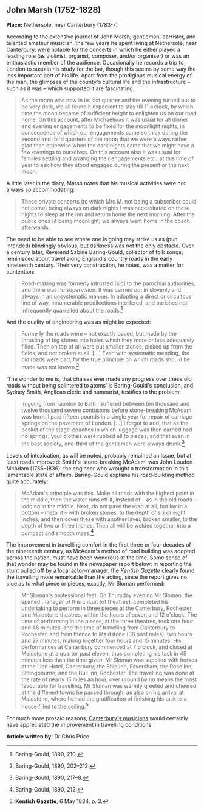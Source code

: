 ## John Marsh (1752-1828)

**Place:** Nethersole, near Canterbury (1783-7)

According to the extensive journal of John Marsh, gentleman, barrister, and talented amateur musician, the few years he spent living at Nethersole, near [Canterbury](/19c/19c-Canterbury), were notable for the concerts in which he either played a leading role (as violinist, organist, composer, and/or organiser) or was an enthusiastic member of the audience. Occasionally he records a trip to London to sustain his study for the bar, though this seems by some way the less important part of his life. Apart from the prodigious musical energy of the man, the glimpses of the county's cultural life and the infrastructure – such as it was – which supported it are fascinating:

>As the moon was now in its last quarter and the evening turned out to be very dark, we all found it expedient to stay till 11 o’clock, by which time the moon became of sufficient height to enlighten us on our road home. On this account, after Michaelmas it was usual for all dinner and evening engagements to be fixed for the moonlight nights, in consequence of which our engagements came so thick during the second and third quarters of the moon that we were always rather glad than otherwise when the dark nights came that we might have a few evenings to ourselves. On this account also it was usual for families settling and arranging their engagements etc., at this time of year to ask how they stood engaged during the present or the next moon.

A little later in the diary, Marsh notes that his musical activities were not always so accommodating:

>These private concerts (to which Mrs M. not being a subscriber could not come) being always on dark nights I was necessitated on these nights to sleep at the inn and return home the next morning. After the public ones (it being moonlight) we always went home in the coach afterwards.

The need to be able to see where one is going may strike us as (pun intended) blindingly obvious, but darkness was not the only obstacle. Over a century later, Reverend Sabine Baring-Gould, collector of folk songs, reminisced about travel along England's country roads in the early nineteenth century. Their very construction, he notes, was a matter for contention:

>Road-making was formerly intrusted [sic] to the parochial authorities, and there was no supervision. It was carried out in slovenly and always in an unsystematic manner. In adopting a direct or circuitous line of way, innumerable predilections interfered, and parishes not infrequently quarrelled about the roads.[^ref1]

And the quality of engineering was as might be expected:

>Formerly the roads were – not exactly paved, but made by the thrusting of big stones into holes which they more or less adequately filled. Then on top of all were put smaller stones, picked up from the fields, and not broken at all. [...] Even with systematic mending, the old roads were bad, for the true principle on which roads should be made was not known.[^ref2] 

‘The wonder to me is, that chaises ever made any progress over these old roads without being splintered to atoms’ is Baring-Gould's conclusion, and Sydney Smith, Anglican cleric and humourist, testifies to the problem: 

>In going from Taunton to Bath I suffered between ten thousand and twelve thousand severe contusions before stone-breaking McAdam was born. I paid fifteen pounds in a single year for repair of carriage-springs on the pavement of London. […] I forgot to add, that as the basket of the stage-coaches in which luggage was then carried had no springs, your clothes were rubbed all to pieces; and that even in the best society, one-third of the gentlemen were always drunk.[^ref3] 

Levels of intoxication, as will be noted, probably remained an issue, but at least roads improved:  Smith's ‘stone-breaking McAdam’ was John Loudon McAdam (1756–1836): the engineer who wrought a transformation in this lamentable state of affairs. Baring-Gould explains his road-building method quite accurately: 

>McAdam's principle was this. Make all roads with the highest point in the middle, then the water runs off it, instead of – as in the old roads – lodging in the middle. Next, do not pave the road at all, but lay in a bottom – metal it – with broken stones, to the depth of six or eight inches, and then cover these with another layer, broken smaller, to the depth of two or three inches. Then all will be welded together into a compact and smooth mass.[^ref4] 

The improvement in travelling comfort in the first three or four decades of the nineteenth century, as McAdam's method of road building was adopted across the nation, must have been wondrous at the time. Some sense of that wonder may be found in the newspaper report below: in reporting the stunt pulled off by a local actor-manager, the [_Kentish Gazette_](/18c/18c-kentish-gazette) clearly found the travelling more remarkable than the acting, since the report gives no clue as to what piece or pieces, exactly, Mr Sloman performed:

>Mr Sloman's professional feat. On Thursday evening Mr Sloman, the spirited manager of this circuit [of theatres], completed his undertaking to perform in three pieces at the Canterbury, Rochester, and Maidstone theatres, within the hours of seven and 12 o'clock. The time of performing in the pieces, at the three theatres, took one hour and 48 minutes, and the time of travelling from Canterbury to Rochester, and from thence to Maidstone (36 post miles), two hours and 27 minutes, making together four hours and 15 minutes. His performances at Canterbury commenced at 7 o'clock, and closed at Maidstone at a quarter past eleven, thus completing his task in 45 minutes less than the time given. Mr Sloman was supplied with horses at the Lion Hotel, Canterbury; the Ship Inn, Faversham; the Rose Inn, Sittingbourne; and the Bull Inn, Rochester. The travelling was done at the rate of nearly 15 miles an hour, over ground by no means the most favourable for travelling. Mr Sloman was warmly greeted and cheered at the different towns he passed through, as also on his arrival at Maidstone, where he had the gratification of finishing his task to a house filled to the ceiling.[^ref5] 

For much more prosaic reasons, [Canterbury's musicians](/19c/19c-music-canterbury) would certainly have appreciated the improvement in travelling conditions.

**Article written by:** Dr Chris Price

 [^ref1]: Baring-Gould, 1890, 210.   
 [^ref2]: Baring-Gould, 1890, 202–212.   
 [^ref3]: Baring-Gould, 1890, 217–8.   
 [^ref4]: Baring-Gould, 1890, 212.  
 [^ref5]:	__Kentish Gazette__, 6 May 1834, p. 3.   

